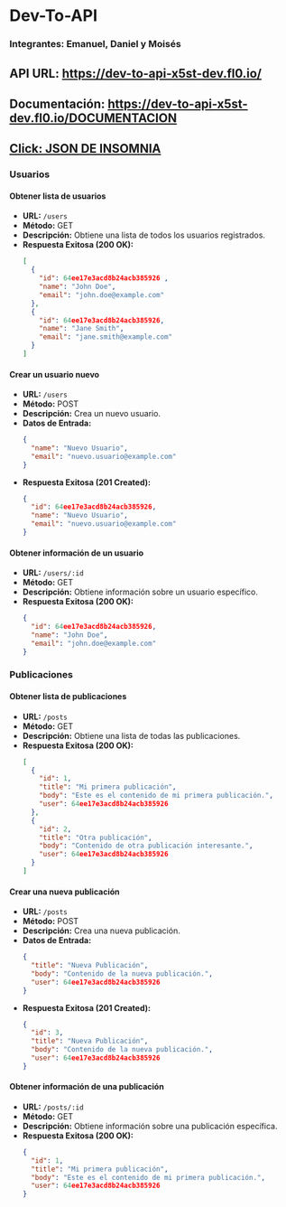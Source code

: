 # Dev-To-API

### Integrantes: Emanuel, Daniel y Moisés

## API URL: https://dev-to-api-x5st-dev.fl0.io/

## Documentación: https://dev-to-api-x5st-dev.fl0.io/DOCUMENTACION

## [Click: JSON DE INSOMNIA](https://github.com/MoisesGJ/dev-to-API/blob/main/INSOMNIA.json)

### Usuarios

#### Obtener lista de usuarios

- **URL:** `/users`
- **Método:** GET
- **Descripción:** Obtiene una lista de todos los usuarios registrados.
- **Respuesta Exitosa (200 OK):**
  ```json
  [
    {
      "id": 64ee17e3acd8b24acb385926 ,
      "name": "John Doe",
      "email": "john.doe@example.com"
    },
    {
      "id": 64ee17e3acd8b24acb385926,
      "name": "Jane Smith",
      "email": "jane.smith@example.com"
    }
  ]
  ```

#### Crear un usuario nuevo

- **URL:** `/users`
- **Método:** POST
- **Descripción:** Crea un nuevo usuario.
- **Datos de Entrada:**
  ```json
  {
    "name": "Nuevo Usuario",
    "email": "nuevo.usuario@example.com"
  }
  ```
- **Respuesta Exitosa (201 Created):**
  ```json
  {
    "id": 64ee17e3acd8b24acb385926,
    "name": "Nuevo Usuario",
    "email": "nuevo.usuario@example.com"
  }
  ```

#### Obtener información de un usuario

- **URL:** `/users/:id`
- **Método:** GET
- **Descripción:** Obtiene información sobre un usuario específico.
- **Respuesta Exitosa (200 OK):**
  ```json
  {
    "id": 64ee17e3acd8b24acb385926,
    "name": "John Doe",
    "email": "john.doe@example.com"
  }
  ```

### Publicaciones

#### Obtener lista de publicaciones

- **URL:** `/posts`
- **Método:** GET
- **Descripción:** Obtiene una lista de todas las publicaciones.
- **Respuesta Exitosa (200 OK):**
  ```json
  [
    {
      "id": 1,
      "title": "Mi primera publicación",
      "body": "Este es el contenido de mi primera publicación.",
      "user": 64ee17e3acd8b24acb385926
    },
    {
      "id": 2,
      "title": "Otra publicación",
      "body": "Contenido de otra publicación interesante.",
      "user": 64ee17e3acd8b24acb385926
    }
  ]
  ```

#### Crear una nueva publicación

- **URL:** `/posts`
- **Método:** POST
- **Descripción:** Crea una nueva publicación.
- **Datos de Entrada:**
  ```json
  {
    "title": "Nueva Publicación",
    "body": "Contenido de la nueva publicación.",
    "user": 64ee17e3acd8b24acb385926
  }
  ```
- **Respuesta Exitosa (201 Created):**
  ```json
  {
    "id": 3,
    "title": "Nueva Publicación",
    "body": "Contenido de la nueva publicación.",
    "user": 64ee17e3acd8b24acb385926
  }
  ```

#### Obtener información de una publicación

- **URL:** `/posts/:id`
- **Método:** GET
- **Descripción:** Obtiene información sobre una publicación específica.
- **Respuesta Exitosa (200 OK):**
  ```json
  {
    "id": 1,
    "title": "Mi primera publicación",
    "body": "Este es el contenido de mi primera publicación.",
    "user": 64ee17e3acd8b24acb385926
  }
  ```
